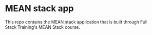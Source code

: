 # MEAN stack app

This repo contains the MEAN stack application that is built through Full Stack Training's MEAN Stack course.